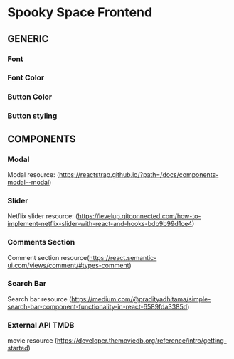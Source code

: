 # Spooky Space Frontend

## GENERIC

### Font

### Font Color

### Button Color

### Button styling

## COMPONENTS

### Modal

Modal resource: (https://reactstrap.github.io/?path=/docs/components-modal--modal)

### Slider

Netflix slider resource: (https://levelup.gitconnected.com/how-to-implement-netflix-slider-with-react-and-hooks-bdb9b99d1ce4)

### Comments Section

Comment section resource(https://react.semantic-ui.com/views/comment/#types-comment)

### Search Bar

Search bar resource (https://medium.com/@pradityadhitama/simple-search-bar-component-functionality-in-react-6589fda3385d)

### External API TMDB

movie resource (https://developer.themoviedb.org/reference/intro/getting-started)
